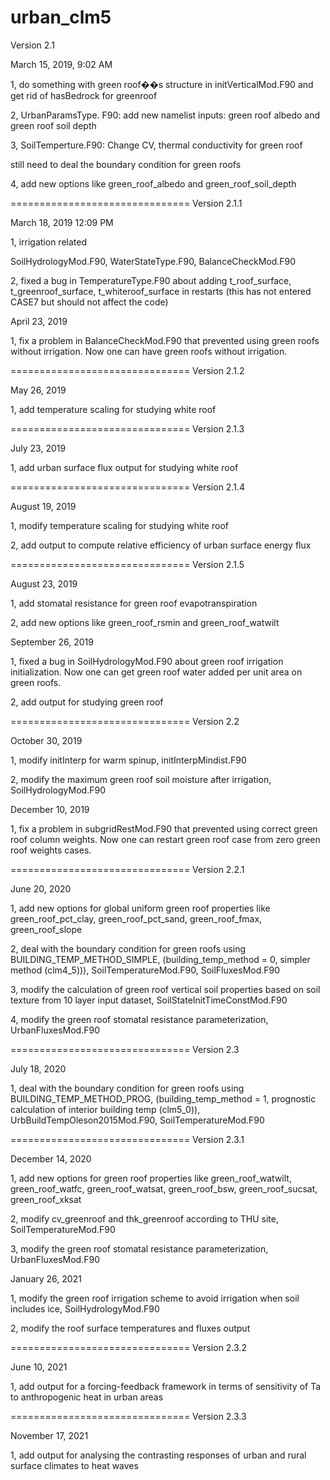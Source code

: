 # urban_clm5
Version 2.1


March 15, 2019, 9:02 AM

1, do something with green roof��s structure in initVerticalMod.F90 and get rid of hasBedrock for greenroof

2, UrbanParamsType. F90: add new namelist inputs: green roof albedo and green roof soil depth

3, SoilTemperture.F90: Change CV, thermal conductivity for green roof

still need to deal the boundary condition for green roofs

4, add new options like green_roof_albedo and green_roof_soil_depth

===============================
Version 2.1.1


March 18, 2019 12:09 PM

1, irrigation related 

SoilHydrologyMod.F90, WaterStateType.F90, BalanceCheckMod.F90

2, fixed a bug in TemperatureType.F90 about adding t_roof_surface, t_greenroof_surface, t_whiteroof_surface in restarts (this has not entered CASE7 but should not affect the code)


April 23, 2019

1, fix a problem in BalanceCheckMod.F90 that prevented using green roofs without irrigation. Now one can have green roofs without irrigation. 

===============================
Version 2.1.2


May 26, 2019

1, add temperature scaling for studying white roof


===============================
Version 2.1.3


July 23, 2019

1, add urban surface flux output for studying white roof


===============================
Version 2.1.4


August 19, 2019

1, modify temperature scaling for studying white roof 

2, add output to compute relative efficiency of urban surface energy flux


===============================
Version 2.1.5


August 23, 2019

1, add stomatal resistance for green roof evapotranspiration 

2, add new options like green_roof_rsmin and green_roof_watwilt 


September 26, 2019

1, fixed a bug in SoilHydrologyMod.F90 about green roof irrigation initialization. Now one can get green roof water added per unit area on green roofs.

2, add output for studying green roof


===============================
Version 2.2


October 30, 2019

1, modify initInterp for warm spinup, initInterpMindist.F90

2, modify the maximum green roof soil moisture after irrigation, SoilHydrologyMod.F90

December 10, 2019

1, fix a problem in subgridRestMod.F90 that prevented using correct green roof column weights. Now one can restart green roof case from zero green roof weights cases.


===============================
Version 2.2.1


June 20, 2020

1, add new options for global uniform green roof properties like green_roof_pct_clay, green_roof_pct_sand, green_roof_fmax, green_roof_slope

2, deal with the boundary condition for green roofs using BUILDING_TEMP_METHOD_SIMPLE, (building_temp_method = 0, simpler method (clm4_5))), SoilTemperatureMod.F90, SoilFluxesMod.F90

3, modify the calculation of green roof vertical soil properties based on soil texture from 10 layer input dataset, SoilStateInitTimeConstMod.F90

4, modify the green roof stomatal resistance parameterization, UrbanFluxesMod.F90


===============================
Version 2.3


July 18, 2020

1, deal with the boundary condition for green roofs using BUILDING_TEMP_METHOD_PROG, (building_temp_method = 1, prognostic calculation of interior building temp (clm5_0)), UrbBuildTempOleson2015Mod.F90, SoilTemperatureMod.F90


===============================
Version 2.3.1


December 14, 2020

1, add new options for green roof properties like green_roof_watwilt, green_roof_watfc, green_roof_watsat, green_roof_bsw, green_roof_sucsat, green_roof_xksat 

2, modify cv_greenroof and thk_greenroof according to THU site, SoilTemperatureMod.F90

3, modify the green roof stomatal resistance parameterization, UrbanFluxesMod.F90  


January 26, 2021

1, modify the green roof irrigation scheme to avoid irrigation when soil includes ice, SoilHydrologyMod.F90

2, modify the roof surface temperatures and fluxes output

===============================
Version 2.3.2


June 10, 2021

1, add output for a forcing-feedback framework in terms of sensitivity of Ta to anthropogenic heat in urban areas


===============================
Version 2.3.3

November 17, 2021

1, add output for analysing the contrasting responses of urban and rural surface climates to heat waves
